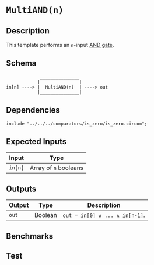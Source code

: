 # `MultiAND(n)`

## Description

This template performs an `n`-input [AND gate](https://en.wikipedia.org/wiki/AND_gate). 
<!-- Out is true if and only if all of its operands are true -->

## Schema

```
             _______________     
            |               |
in[n] ----> |  MultiAND(n)  | ----> out
            |_______________|     
```

## Dependencies

```
include "../../../comparators/is_zero/is_zero.circom";
```

## Expected Inputs

| Input      | Type                  |
| -----      | -----                 | 
| `in[n]`    | Array of `n` booleans |

## Outputs

| Output  | Type     | Description               |
| ------  | ------   | ----------      | 
| `out`   | Boolean  | `out = in[0] ∧ ... ∧ in[n-1]`. |

## Benchmarks 

## Test